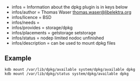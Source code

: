 - infos = Information about the dpkg plugin is in keys below
- infos/author = Thomas Waser <thomas.waser@libelektra.org>
- infos/licence = BSD
- infos/needs =
- infos/provides = storage/dpkg
- infos/placements = getstorage setstorage
- infos/status = nodep limited nodoc unfinished
- infos/description = can be used to mount dpkg files

## Example

    kdb mount /var/lib/dpkg/available system/dpkg/available dpkg
    kdb mount /var/lib/dpkg/status system/dpkg/available dpkg

